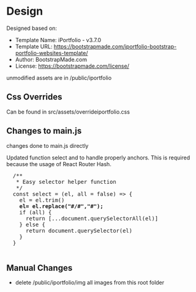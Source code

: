   # Design
  Designed based on:
   
   * Template Name: iPortfolio - v3.7.0
   * Template URL: https://bootstrapmade.com/iportfolio-bootstrap-portfolio-websites-template/
   * Author: BootstrapMade.com
   * License: https://bootstrapmade.com/license/

   unmodified assets are in /public/iportfolio


   ## Css Overrides
   Can be found in src/assets/overrideiportfolio.css

   ## Changes to main.js 
   changes done to main.js directly

  Updated function select and to handle properly anchors. This is required because the usage of React Router Hash.
  <pre>
  /**
   * Easy selector helper function
   */
  const select = (el, all = false) => {
    el = el.trim()
   <b> el= el.replace("#/#","#");</b>
    if (all) {
      return [...document.querySelectorAll(el)]
    } else {
      return document.querySelector(el)
    }
  }
  </pre>

  ## Manual Changes
   * delete /public/iportfolio/img all images from this root folder

  